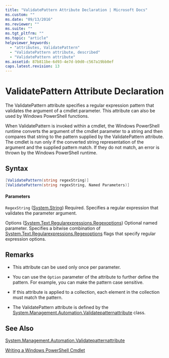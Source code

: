 ```yaml
---
title: "ValidatePattern Attribute Declaration | Microsoft Docs"
ms.custom: ""
ms.date: "09/13/2016"
ms.reviewer: ""
ms.suite: ""
ms.tgt_pltfrm: ""
ms.topic: "article"
helpviewer_keywords:
  - "attributes, ValidatePattern"
  - "ValidatePattern attribute, described"
  - "ValidatePattern attribute"
ms.assetid: 87b811be-6d93-4e7d-b9d0-c567a19bb0ef
caps.latest.revision: 13
---
```

# ValidatePattern Attribute Declaration

The ValidatePattern attribute specifies a regular expression pattern that validates the argument of a cmdlet parameter. This attribute can also be used by Windows PowerShell functions.

When ValidatePattern is invoked within a cmdlet, the Windows PowerShell runtime converts the argument of the cmdlet parameter to a string and then compares that string to the pattern supplied by the ValidatePattern attribute. The cmdlet is run only if the converted string representation of the argument and the supplied pattern match. If they do not match, an error is thrown by the Windows PowerShell runtime.

## Syntax

```csharp
[ValidatePattern(string regexString)]
[ValidatePattern(string regexString, Named Parameters)]
```

#### Parameters

`RegexString` ([System.String](/dotnet/api/System.String))
Required. Specifies a regular expression that validates the parameter argument.

Options ([System.Text.Regularexpressions.Regexoptions](/dotnet/api/System.Text.RegularExpressions.RegexOptions))
Optional named parameter. Specifies a bitwise combination of [System.Text.Regularexpressions.Regexoptions](/dotnet/api/System.Text.RegularExpressions.RegexOptions) flags that specify regular expression options.

## Remarks

- This attribute can be used only once per parameter.

- You can use the `Option` parameter of the attribute to further define the pattern. For example, you can make the pattern case sensitive.

- If this attribute is applied to a collection, each element in the collection must match the pattern.

- The ValidatePattern attribute is defined by the [System.Management.Automation.Validatepatternattribute](/dotnet/api/System.Management.Automation.ValidatePatternAttribute) class.

## See Also

[System.Management.Automation.Validatepatternattribute](/dotnet/api/System.Management.Automation.ValidatePatternAttribute)

[Writing a Windows PowerShell Cmdlet](./writing-a-windows-powershell-cmdlet.md)
